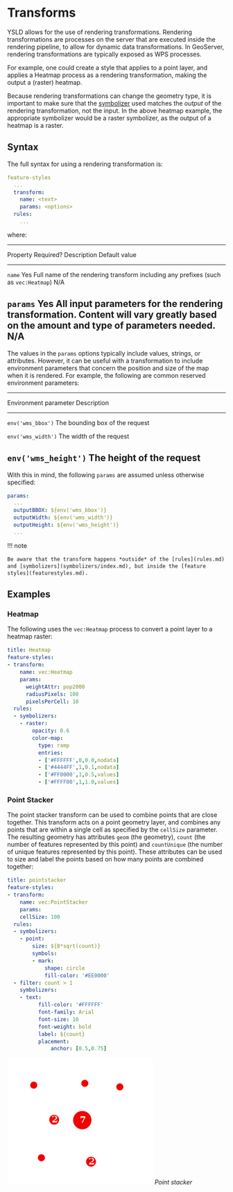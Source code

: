 # Transforms

YSLD allows for the use of rendering transformations. Rendering transformations are processes on the server that are executed inside the rendering pipeline, to allow for dynamic data transformations. In GeoServer, rendering transformations are typically exposed as WPS processes.

For example, one could create a style that applies to a point layer, and applies a Heatmap process as a rendering transformation, making the output a (raster) heatmap.

Because rendering transformations can change the geometry type, it is important to make sure that the [symbolizer](symbolizers/index.md) used matches the *output* of the rendering transformation, not the input. In the above heatmap example, the appropriate symbolizer would be a raster symbolizer, as the output of a heatmap is a raster.

## Syntax

The full syntax for using a rendering transformation is:

``` yaml
feature-styles
  ...
  transform:
    name: <text>
    params: <options>
  rules:
    ...
```

where:

  --------------------------------------------------------------------------------------------------------------------------------------------------------------------------------
  Property       Required?   Description                                                                                                                           Default value
  -------------- ----------- ------------------------------------------------------------------------------------------------------------------------------------- ---------------
  `name`         Yes         Full name of the rendering transform including any prefixes (such as `vec:Heatmap`)                                                   N/A

  `params`       Yes         All input parameters for the rendering transformation. Content will vary greatly based on the amount and type of parameters needed.   N/A
  --------------------------------------------------------------------------------------------------------------------------------------------------------------------------------

The values in the `params` options typically include values, strings, or attributes. However, it can be useful with a transformation to include environment parameters that concern the position and size of the map when it is rendered. For example, the following are common reserved environment parameters:

  --------------------------------------------------------------------------------
  Environment parameter   Description
  ----------------------- --------------------------------------------------------
  `env('wms_bbox')`       The bounding box of the request

  `env('wms_width')`      The width of the request

  `env('wms_height')`     The height of the request
  --------------------------------------------------------------------------------

With this in mind, the following `params` are assumed unless otherwise specified:

``` yaml
params:
  ...
  outputBBOX: ${env('wms_bbox')}
  outputWidth: ${env('wms_width')}
  outputHeight: ${env('wms_height')}
  ...
```

!!! note

    Be aware that the transform happens *outside* of the [rules](rules.md) and [symbolizers](symbolizers/index.md), but inside the [feature styles](featurestyles.md).

## Examples

### Heatmap

The following uses the `vec:Heatmap` process to convert a point layer to a heatmap raster:

``` yaml
title: Heatmap
feature-styles:
- transform:
    name: vec:Heatmap
    params:
      weightAttr: pop2000
      radiusPixels: 100
      pixelsPerCell: 10
  rules:
  - symbolizers:
    - raster:
        opacity: 0.6
        color-map:
          type: ramp
          entries:
          - ['#FFFFFF',0,0.0,nodata]
          - ['#4444FF',1,0.1,nodata]
          - ['#FF0000',1,0.5,values]
          - ['#FFFF00',1,1.0,values]
```

### Point Stacker

The point stacker transform can be used to combine points that are close together. This transform acts on a point geometry layer, and combines any points that are within a single cell as specified by the `cellSize` parameter. The resulting geometry has attributes `geom` (the geometry), `count` (the number of features represented by this point) and `countUnique` (the number of unique features represented by this point). These attributes can be used to size and label the points based on how many points are combined together:

``` yaml
title: pointstacker
feature-styles:
- transform:
    name: vec:PointStacker
    params:
    cellSize: 100
  rules:
  - symbolizers:
    - point:
        size: ${8*sqrt(count)}
        symbols:
        - mark:
            shape: circle
            fill-color: '#EE0000'
  - filter: count > 1
    symbolizers:
    - text:
          fill-color: '#FFFFFF'
          font-family: Arial
          font-size: 10
          font-weight: bold
          label: ${count}
          placement:
              anchor: [0.5,0.75]
```

![](img/transforms_pointstacker.png)
*Point stacker*
